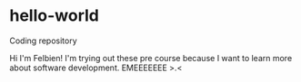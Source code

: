 # hello-world
Coding repository

Hi I'm Felbien! I'm trying out these pre course because I want to learn more about software development. EMEEEEEEE >.< 
